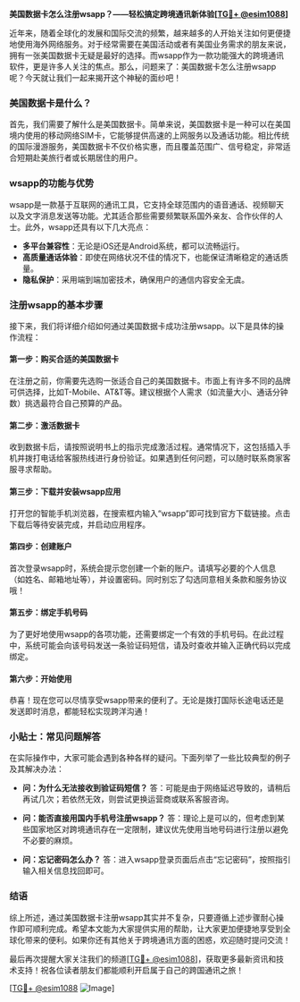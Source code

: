 **美国数据卡怎么注册wsapp？——轻松搞定跨境通讯新体验[[TG💪+ @esim1088](https://t.me/s/esim1088)]**

近年来，随着全球化的发展和国际交流的频繁，越来越多的人开始关注如何更便捷地使用海外网络服务。对于经常需要在美国活动或者有美国业务需求的朋友来说，拥有一张美国数据卡无疑是最好的选择。而wsapp作为一款功能强大的跨境通讯软件，更是许多人关注的焦点。那么，问题来了：美国数据卡怎么注册wsapp呢？今天就让我们一起来揭开这个神秘的面纱吧！

### 美国数据卡是什么？

首先，我们需要了解什么是美国数据卡。简单来说，美国数据卡是一种可以在美国境内使用的移动网络SIM卡，它能够提供高速的上网服务以及通话功能。相比传统的国际漫游服务，美国数据卡不仅价格实惠，而且覆盖范围广、信号稳定，非常适合短期赴美旅行者或长期居住的用户。

### wsapp的功能与优势

wsapp是一款基于互联网的通讯工具，它支持全球范围内的语音通话、视频聊天以及文字消息发送等功能。尤其适合那些需要频繁联系国外亲友、合作伙伴的人士。此外，wsapp还具有以下几大亮点：

- **多平台兼容性**：无论是iOS还是Android系统，都可以流畅运行。
- **高质量通话体验**：即使在网络状况不佳的情况下，也能保证清晰稳定的通话质量。
- **隐私保护**：采用端到端加密技术，确保用户的通信内容安全无虞。

### 注册wsapp的基本步骤

接下来，我们将详细介绍如何通过美国数据卡成功注册wsapp。以下是具体的操作流程：

#### 第一步：购买合适的美国数据卡
在注册之前，你需要先选购一张适合自己的美国数据卡。市面上有许多不同的品牌可供选择，比如T-Mobile、AT&T等。建议根据个人需求（如流量大小、通话分钟数）挑选最符合自己预算的产品。

#### 第二步：激活数据卡
收到数据卡后，请按照说明书上的指示完成激活过程。通常情况下，这包括插入手机并拨打电话给客服热线进行身份验证。如果遇到任何问题，可以随时联系商家客服寻求帮助。

#### 第三步：下载并安装wsapp应用
打开您的智能手机浏览器，在搜索框内输入“wsapp”即可找到官方下载链接。点击下载后等待安装完成，并启动应用程序。

#### 第四步：创建账户
首次登录wsapp时，系统会提示您创建一个新的账户。请填写必要的个人信息（如姓名、邮箱地址等），并设置密码。同时别忘了勾选同意相关条款和服务协议哦！

#### 第五步：绑定手机号码
为了更好地使用wsapp的各项功能，还需要绑定一个有效的手机号码。在此过程中，系统可能会向该号码发送一条验证码短信，请及时查收并输入正确代码以完成绑定。

#### 第六步：开始使用
恭喜！现在您可以尽情享受wsapp带来的便利了。无论是拨打国际长途电话还是发送即时消息，都能轻松实现跨洋沟通！

### 小贴士：常见问题解答

在实际操作中，大家可能会遇到各种各样的疑问。下面列举了一些比较典型的例子及其解决办法：

- **问：为什么无法接收到验证码短信？**
  答：可能是由于网络延迟导致的，请稍后再试几次；若依然无效，则尝试更换运营商或联系客服咨询。
  
- **问：能否直接用国内手机号注册wsapp？**
  答：理论上是可以的，但考虑到某些国家地区对跨境通讯存在一定限制，建议优先使用当地号码进行注册以避免不必要的麻烦。

- **问：忘记密码怎么办？**
  答：进入wsapp登录页面后点击“忘记密码”，按照指引输入相关信息找回即可。

### 结语

综上所述，通过美国数据卡注册wsapp其实并不复杂，只要遵循上述步骤耐心操作即可顺利完成。希望本文能为大家提供实用的帮助，让大家更加便捷地享受到全球化带来的便利。如果你还有其他关于跨境通讯方面的困惑，欢迎随时提问交流！

最后再次提醒大家关注我们的频道[[TG💪+ @esim1088](https://t.me/s/esim1088)]，获取更多最新资讯和技术支持！祝各位读者朋友们都能顺利开启属于自己的跨国通讯之旅！

[[TG💪+ @esim1088](https://t.me/s/esim1088) ![Image](https://i.postimg.cc/4NQfJmqS/Snipaste-2025-05-13-00-14-12.png)]